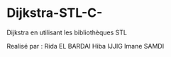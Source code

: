 # Dijkstra-STL-C-
Dijkstra en utilisant les bibliothèques STL


Realisé par :
Rida EL BARDAI
Hiba IJJIG
Imane SAMDI
